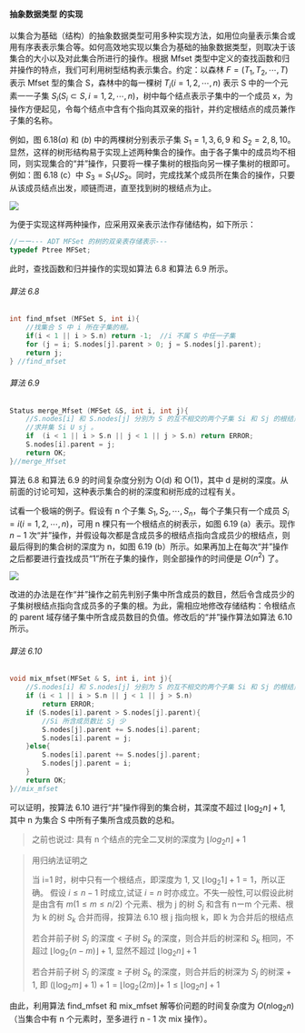 
#### 抽象数据类型 的实现

以集合为基础（结构）的抽象数据类型可用多种实现方法，如用位向量表示集合或用有序表表示集合等。如何高效地实现以集合为基础的抽象数据类型，则取决于该集合的大小以及对此集合所进行的操作。根据 Mfset 类型中定义的查找函数和归并操作的特点，我们可利用树型结构表示集合。约定：以森林 $F = (T_1, T_2, \cdots, T)$ 表示 Mfset 型的集合 S，森林中的每一棵树 $T_i(i = 1,2,\cdots, n)$ 表示 S 中的一个元素一一子集 $S_i(S_i \subset S,i = 1,2,\cdots, n)$，树中每个结点表示子集中的一个成员 x，为操作方便起见，令每个结点中含有个指向其双亲的指针，并约定根结点的成员兼作子集的名称。

例如，图 $6.18(a)$ 和 $(b)$ 中的两棵树分别表示子集 $S_1 = {1,3,6,9}$ 和 $S_2 = {2,8,10}$。显然，这样的树形结构易于实现上述两种集合的操作。由于各子集中的成员均不相同，则实现集合的“并”操作，只要将一棵子集树的根指向另一棵子集树的根即可。例如：图 6.18 (c）中 $S_3 = S_1 U S_2$。同时，完成找某个成员所在集合的操作，只要从该成员结点出发，顺链而进，直至找到树的根结点为止。

![](https://gitee.com/mayundaze/img_bed/raw/master/20200630110540.png)

为便于实现这样两种操作，应采用双亲表示法作存储结构，如下所示：

```cpp
//ーー--- ADT MFSet 的树的双亲表存储表示---
typedef Ptree MFSet;
```

此时，查找函数和归并操作的实现如算法 6.8 和算法 6.9 所示。

###### 算法 6.8

```cpp
int find_mfset (MFSet S, int i){
    //找集合 S 中 i 所在子集的根。
    if(i < 1 || i > S.n) return -1;  //i 不属 S 中任一子集 
    for (j = i; S.nodes[j].parent > 0; j = S.nodes[j].parent);
    return j; 
} //find_mfset
```

###### 算法 6.9

```cpp
Status merge_Mfset (MFSet &S, int i, int j){
    //S.nodes[i] 和 S.nodes[j] 分別为 S 的互不相交的两个子集 Si 和 Sj 的根结点。
    //求并集 Si U sj 。
    if  (i < 1 || i > S.n || j < 1 || j > S.n) return ERROR;
    S.nodes[i].parent = j;
    return OK;
}//merge_Mfset
```

算法 6.8 和算法 6.9 的时间复杂度分别为 O(d) 和 O(1)，其中 d 是树的深度。从前面的讨论可知，这种表示集合的树的深度和树形成的过程有关。

试看一个极端的例子。假设有 n 个子集 $S_1, S_2, \cdots, S_n$，每个子集只有一个成员 $S_i = {i} (i = 1,2,\cdots,n)$，可用 n 棵只有一个根结点的树表示，如图 6.19 (a）表示。现作 $n - 1$ 次“并”操作，并假设每次都是含成员多的根结点指向含成员少的根结点，则最后得到的集合树的深度为 n，如图 6.19 (b）所示。如果再加上在每次“并”操作之后都要进行査找成员“1”所在子集的操作，则全部操作的时间便是 $O(n^2)$ 了。

![](https://gitee.com/mayundaze/img_bed/raw/master/20200630113656.png)

改进的办法是在作“并”操作之前先判别子集中所含成员的数目，然后令含成员少的子集树根结点指向含成员多的子集的根。为此，需相应地修改存储结构：令根结点的 parent 域存储子集中所含成员数目的负值。修改后的“并”操作算法如算法 6.10 所示。

###### 算法 6.10

```cpp
void mix_mfset(MFSet & S, int i, int j){
    //S.nodes[i] 和 S.nodes[j] 分别为 S 的互不相交的两个子集 Si 和 Sj 的根结点。求并集 Si U Sj 
    if (i < 1 || i > S.n || j < 1 || j > S.n)
        return ERROR;
    if (S.nodes[i].parent > S.nodes[j].parent){
        //Si 所含成员数比 Sj 少
        S.nodes[j].parent += S.nodes[i].parent; 
        S.nodes[i].parent = j;
    }else{
        S.nodes[i].parent += S.nodes[j].parent; 
        S.nodes[j].parent = i;
    }
    return OK;
}//mix_mfset
```

可以证明，按算法 6.10 进行“并”操作得到的集合树，其深度不超过 $\left\lfloor\log _{2} n\right\rfloor+1$, 其中 n 为集合 S 中所有子集所含成员数的总和。

> 之前也说过: 具有 n 个结点的完全二叉树的深度为 $\left\lfloor log_2 n\right\rfloor + 1$

> 用归纳法证明之
>
> 当 i=1 时，树中只有一个根结点，即深度为 1, 又 $\left\lfloor\log _{2} 1\right\rfloor+1 = 1$，所以正确。
> 假设 $i \leq n - 1$ 时成立,试证 $i = n$ 时亦成立。不失一般性,可以假设此树是由含有 $m(1 \leq m \leq n/2)$ 个元素、根为 j 的树 $S_j$ 和含有 nーm 个元素、根为 k 的树 $S_k$ 合并而得，按算法 6.10 根 j 指向根 k，即 k 为合并后的根结点
>
> 若合并前子树 $S_j$ 的深度 < 子树 $S_k$ 的深度，则合并后的树深和 $S_k$ 相同，不超过 $\left\lfloor\log _{2}(n-m)\right\rfloor+1$, 显然不超过 $\left\lfloor\log _{2} n\right\rfloor+1$
>
> 若合并前子树 $S_j$ 的深度 $\geq$ 子树 $S_k$ 的深度，则合并后的树深为 $S_j$ 的树深 + 1, 即 $\left(\left\lfloor\log _{2} m\right\rfloor+1\right)+1=\left\lfloor\log _{2}(2 m)\right\rfloor+$ $1 \leqslant\left\lfloor\log _{2} n\right\rfloor+1$

由此，利用算法 find_mfset 和 mix_mfset 解等价问题的时间复杂度为 $O\left(n \log _{2} n\right)$（当集合中有 n 个元素时，至多进行 n - 1 次 mix 操作）。
